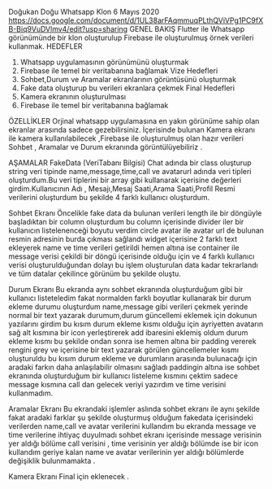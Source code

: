  
Doğukan Doğu
Whatsapp Klon
6 Mayıs 2020
https://docs.google.com/document/d/1UL38arFAqmmuqPLthQViVPg1PC9fXB-Biq9VuDVlmv4/edit?usp=sharing
GENEL BAKIŞ
Flutter ile Whatsapp görünümünde bir klon oluşturulup Firebase ile oluşturulmuş örnek verileri kullanmak. 
HEDEFLER
1.	Whatsapp uygulamasının görünümünü oluşturmak 
2.	Firebase ile temel bir veritabanına bağlamak
Vize Hedefleri
1.	Sohbet,Durum ve Aramalar ekranlarının görüntüsünü oluşturmak 
2.	Fake data oluşturup bu verileri ekranlara çekmek
Final Hedefleri
1.	Kamera ekranının oluşturulması
2.	Firebase ile temel bir veritabanına bağlamak

ÖZELLİKLER
Orjinal whatsapp uygulamasına en yakın görünüme sahip olan ekranlar arasında sadece gezebilirsiniz.
İçerisinde bulunan Kamera ekranı ile kamera kullanılabilecek ,Firebase ile oluşturulmuş olan hazır verileri  Sohbet , Aramalar ve Durum ekranında görüntülüyebiliriz .

AŞAMALAR
FakeData (VeriTabanı Bilgisi)
Chat adında bir class oluşturup string veri tipinde name,message,time,call ve avatarurl adında veri tipleri oluşturdum.Bu veri tiplerini bir array gibi kullanarak içerisine değerleri girdim.Kullanıcının Adı , Mesajı,Mesaj Saati,Arama Saati,Profil Resmi verilerini oluşturdum bu şekilde 4 farklı kullanıcı oluşturdum.

Sohbet Ekranı 
Öncelikle fake data da bulunan verileri length ile bir döngüyle başladıktan bir column oluşturdum bu column içerisinde divider iler bir kullanıcın listelenenceği boyutu verdim circle avatar ile avatar url de bulunan resmin adresinin burda çıkması sağlandı widget içerisine 2 farklı text ekleyerek name ve time verileri getirildi hemen altına ise container ile message verisi çekildi bir döngü içerisinde olduğu için ve 4 farklı kullanıcı verisi oluşturulduğundan dolayı bu işlem oluşturulan data kadar tekrarlandı ve tüm datalar çekilince görünüm bu şekilde oluştu.

Durum Ekranı 
Bu ekranda aynı sohbet ekranında oluşturduğum gibi bir kullanıcı listeteledim fakat normalden farklı boyutlar kullanarak bir durum ekleme durumu oluşturdum name,message gibi verileri çekmek yerinde normal bir text yazarak durumum,durum güncellemi eklemek için dokunun yazılarını girdim bu kısım durum ekleme kısmı olduğu için ayriyetten avatarın sağ alt kısmına bir icon yerleştirerek add ibaresini eklemiş oldum durum ekleme kısmı bu şekilde ondan sonra ise hemen altına bir padding vererek rengini grey ve içerisine  bir text yazarak görülen güncellemeler kısmı oluşturuldu bu kısım durum ekleme ve durumların arasında bulunacağı için aradaki farkın daha anlaşılabilir olmasını sağladı paddingin altına ise sohbet ekranında oluşturduğum bir kullanıcı listeleme kısmını çektim sadece message kısmına call dan gelecek veriyi yazırdım ve time verisini kullanmadım.

Aramalar Ekranı 
Bu ekrandaki işlemler aslında sohbet ekranı ile aynı şekilde fakat aradaki farklar şu şekilde oluşturmuş olduğum fakedata içerisindeki verilerden name,call ve avatar verilerini kullandım bu ekranda message ve time verilerine ihtiyaç duyulmadı sohbet ekranı içerisinde message verisinin yer aldığı bölüme call verisini , time verisinin yer aldığı bölümde ise bir icon kullandım geriye kalan name ve avatar verilerinin yer aldığı bölümlerde değişiklik bulunmamakta .

Kamera Ekranı 
Final için eklenecek .
